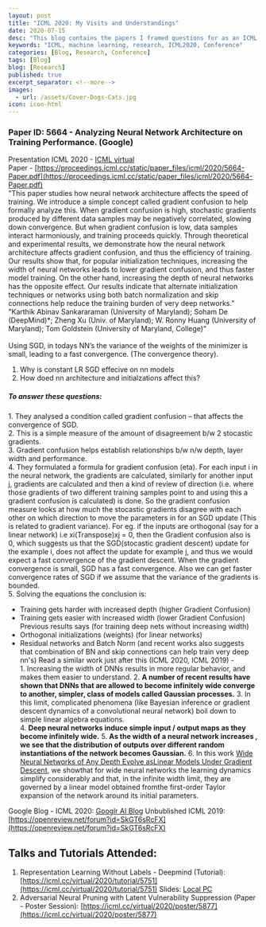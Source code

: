 ```yaml
---
layout: post
title: "ICML 2020: My Visits and Understandings"
date: 2020-07-15
desc: "This blog contains the papers I framed questions for as an ICML volunteer and few points of understandings."
keywords: "ICML, machine learning, research, ICML2020, Conference"
categories: [Blog, Research, Conference]
tags: [Blog]
blog: [Research]
published: true
excerpt_separator: <!--more-->
images:
  - url: /assets/Cover-Dogs-Cats.jpg
icon: icon-html
---
```


### Paper ID: 5664 - Analyzing Neural Network Architecture on Training Performance. (Google) 
Presentation ICML 2020 - [ICML virtual](https://icml.cc/virtual/2020/poster/6681)  
Paper - [https://proceedings.icml.cc/static/paper_files/icml/2020/5664-Paper.pdf](https://proceedings.icml.cc/static/paper_files/icml/2020/5664-Paper.pdf)  
"This paper studies how neural network architecture affects the speed of training. We introduce a simple concept called gradient confusion to help formally analyze this. When gradient confusion is high, stochastic gradients produced by different data samples may be negatively correlated, slowing down convergence. But when gradient confusion is low, data samples interact harmoniously, and training proceeds quickly. Through theoretical and experimental results, we demonstrate how the neural network architecture affects gradient confusion, and thus the efficiency of training. Our results show that, for popular initialization techniques, increasing the width of neural networks leads to lower gradient confusion, and thus faster model training. On the other hand, increasing the depth of neural networks has the opposite effect. Our results indicate that alternate initialization techniques or networks using both batch normalization and skip connections help reduce the training burden of very deep networks."	
"Karthik Abinav Sankararaman (University of Maryland); Soham De (DeepMind)*; Zheng Xu (Univ. of Maryland); W. Ronny Huang (University of Maryland); Tom Goldstein (University of Maryland, College)"
<br>
<br>
Using SGD, in todays NN’s the variance of the weights of the minimizer is small, leading to a fast convergence. (The convergence theory).
1. Why is constant LR SGD effecive on nn models
2. How doed nn architecture and initialzations affect this?
##### To answer these questions:  
1\. They analysed a condition called gradient confusion – that affects the convergence of SGD.  
2\. This is a simple measure of the amount of disagreement b/w 2 stocastic gradients.   
3\. Gradient confusion helps establish relationships b/w n/w depth, layer width and performance.  
4\. They formulated a formula for gradient confusion (eta). For each input i in the neural network, the gradients are calculated, similarly for another input j, gradients are calculated and then a kind of review of direction (i.e. where those gradients of two different training samples point to and using this a gradient confusion is calculated) is done. So the gradient confusion measure looks at how much the stocastic gradients disagree with each other on which direction to move the parameters in for an SGD update (This is related to gradient variance). For eg. if the inputs are orthogonal (say for a linear network) i.e xi(Transpose)xj = 0, then the Gradient confusion also is 0, which suggests us that the SGD(stocastic gradient descent) update for the example i, does not affect the update for example j, and thus we would expect a fast convergence of the gradient descent. When the gradient convergence is small, SGD has a fast convergence. Also we can get faster convergence rates of SGD if we assume that the variance of the gradients is bounded.  
5\. Solving the equations the conclusion is:
* Training gets harder with increased depth (higher Gradient Confusion)
* Training gets easier with increased width (lower Gradient Confusion)  
Previous results says (for training deep nets without increasing width)    
* Orthogonal initializations (weights) (for linear networks)
* Residual networks and Batch Norm (and recent works also suggests that combination of BN and skip connections can help train very deep nn's)
Read a similar work just after this (ICML 2020, ICML 2019) -  
1\. Increasing the width of DNNs results in more regular behavior, and makes them easier to understand. 
2\. **A number of recent results have shown that DNNs that are allowed to become infinitely wide converge to another, simpler, class of models called Gaussian processes.**
3\. In this limit, complicated phenomena (like Bayesian inference or gradient descent dynamics of a convolutional neural network) boil down to simple linear algebra equations.  
4\. **Deep neural networks induce simple input / output maps as they become infinitely wide.**
5\. **As the width of a neural network increases , we see that the distribution of outputs over different random instantiations of the network becomes Gaussian.**
6\.  In this work [Wide Neural Networks of Any Depth Evolve asLinear Models Under Gradient Descent](https://arxiv.org/pdf/1902.06720.pdf), we showthat for wide neural networks the learning dynamics simplify considerably and that, in the infinite width limit, they are governed by a linear model obtained fromthe first-order Taylor expansion of the network around its initial parameters.

Google Blog - ICML 2020: [Googlr AI Blog](https://ai.googleblog.com/2020/03/fast-and-easy-infinitely-wide-networks.html)
Unbublished ICML 2019: [https://openreview.net/forum?id=SkGT6sRcFX](https://openreview.net/forum?id=SkGT6sRcFX)

## Talks and Tutorials Attended:
1. Representation Learning Without Labels - Deepmind (Tutorial): [https://icml.cc/virtual/2020/tutorial/5751](https://icml.cc/virtual/2020/tutorial/5751)  Slides: [Local PC](file:///home/ankur/Downloads/ICML-2020-Tutorial-Slides.pdf)
2. Adversarial Neural Pruning with Latent Vulnerability Suppression (Paper - Poster Session): [https://icml.cc/virtual/2020/poster/5877](https://icml.cc/virtual/2020/poster/5877)




